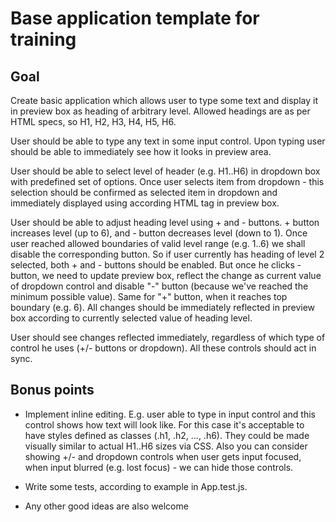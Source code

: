 # Base application template for training

## Goal

Create basic application which allows user to type some text and display it in preview box as heading of arbitrary level.
Allowed headings are as per HTML specs, so H1, H2, H3, H4, H5, H6.

User should be able to type any text in some input control. Upon typing user should be able to immediately see how it looks in preview area.

User should be able to select level of header (e.g. H1..H6) in dropdown box with predefined set of options. 
Once user selects item from dropdown - this selection should be confirmed as selected item in dropdown and 
immediately displayed using according HTML tag in preview box.

User should be able to adjust heading level using + and - buttons. + button increases level (up to 6), and - button decreases level (down to 1). 
Once user reached allowed boundaries of valid level range (e.g. 1..6) we shall disable the corresponding button.
So if user currently has heading of level 2 selected, both + and - buttons should be enabled. 
But once he clicks - button, we need to update preview box, reflect the change as current value of dropdown control and 
disable "-" button (because we've reached the minimum possible value). Same for "+" button, when it reaches top boundary (e.g. 6).
All changes should be immediately reflected in preview box according to currently selected value of heading level.

User should see changes reflected immediately, regardless of which type of control he uses (+/- buttons or dropdown).
All these controls should act in sync.    

## Bonus points

- Implement inline editing.
E.g. user able to type in input control and this control shows how text will look like. 
For this case it's acceptable to have styles defined as classes (.h1, .h2, ..., .h6). 
They could be made visually similar to actual H1..H6 sizes via CSS. 
Also you can consider showing +/- and dropdown controls when user gets input focused, when input blurred (e.g. lost focus) - we can hide those controls.

- Write some tests, according to example in App.test.js.

- Any other good ideas are also welcome
